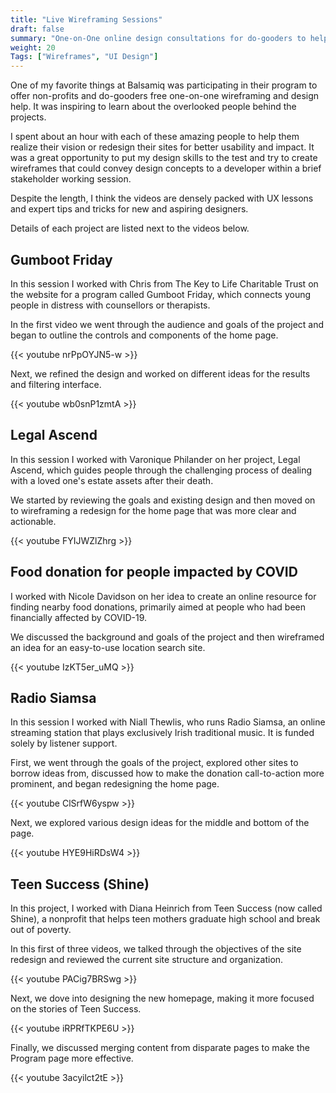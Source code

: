 ```yaml
---
title: "Live Wireframing Sessions"
draft: false
summary: "One-on-One online design consultations for do-gooders to help them bring their ideas to life."
weight: 20
Tags: ["Wireframes", "UI Design"]
---
```


One of my favorite things at Balsamiq was participating in their program to offer non-profits and do-gooders free one-on-one wireframing and design help. It was inspiring to learn about the overlooked people behind the projects.

I spent about an hour with each of these amazing people to help them realize their vision or redesign their sites for better usability and impact. It was a great opportunity to put my design skills to the test and try to create wireframes that could convey design concepts to a developer within a brief stakeholder working session. 

Despite the length, I think the videos are densely packed with UX lessons and expert tips and tricks for new and aspiring designers.

Details of each project are listed next to the videos below.

## Gumboot Friday

In this session I worked with Chris from The Key to Life Charitable Trust on the website for a program called Gumboot Friday, which connects young people in distress with counsellors or therapists.

In the first video we went through the audience and goals of the project and began to outline the controls and components of the home page.

{{< youtube nrPpOYJN5-w >}}

Next, we refined the design and worked on different ideas for the results and filtering interface.

{{< youtube wb0snP1zmtA >}}

## Legal Ascend

In this session I worked with Varonique Philander on her project, Legal Ascend, which guides people through the challenging process of dealing with a loved one's estate assets after their death.

We started by reviewing the goals and existing design and then moved on to wireframing a redesign for the home page that was more clear and actionable.

{{< youtube FYIJWZlZhrg >}}

## Food donation for people impacted by COVID

I worked with Nicole Davidson on her idea to create an online resource for finding nearby food donations, primarily aimed at people who had been financially affected by COVID-19.

We discussed the background and goals of the project and then wireframed an idea for an easy-to-use location search site.

{{< youtube IzKT5er_uMQ >}}

## Radio Siamsa

In this session I worked with Niall Thewlis, who runs Radio Siamsa, an online streaming station that plays exclusively Irish traditional music. It is funded solely by listener support.

First, we went through the goals of the project, explored other sites to borrow ideas from, discussed how to make the donation call-to-action more prominent, and began redesigning the home page.

{{< youtube ClSrfW6yspw >}}

Next, we explored various design ideas for the middle and bottom of the page.

{{< youtube HYE9HiRDsW4 >}}


## Teen Success (Shine)

In this project, I worked with Diana Heinrich from Teen Success (now called Shine), a nonprofit that helps teen mothers graduate high school and break out of poverty.

In this first of three videos, we talked through the objectives of the site redesign and reviewed the current site structure and organization.

{{< youtube PACig7BRSwg >}}

Next, we dove into designing the new homepage, making it more focused on the stories of Teen Success.

{{< youtube iRPRfTKPE6U >}}

Finally, we discussed merging content from disparate pages to make the Program page more effective.

{{< youtube 3acyilct2tE >}}












